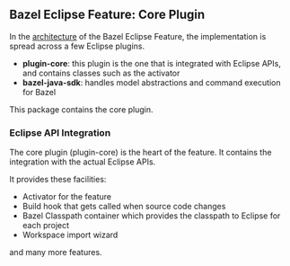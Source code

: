 ## Bazel Eclipse Feature: Core Plugin

In the [architecture](../../docs/dev/architecture.md) of the Bazel Eclipse Feature, the implementation is spread across a few Eclipse plugins.

- **plugin-core**: this plugin is the one that is integrated with Eclipse APIs, and contains classes such as the activator
- **bazel-java-sdk**: handles model abstractions and command execution for Bazel

This package contains the core plugin.

### Eclipse API Integration

The core plugin (plugin-core) is the heart of the feature.
It contains the integration with the actual Eclipse APIs.

It provides these facilities:

- Activator for the feature
- Build hook that gets called when source code changes
- Bazel Classpath container which provides the classpath to Eclipse for each project
- Workspace import wizard

and many more features.
